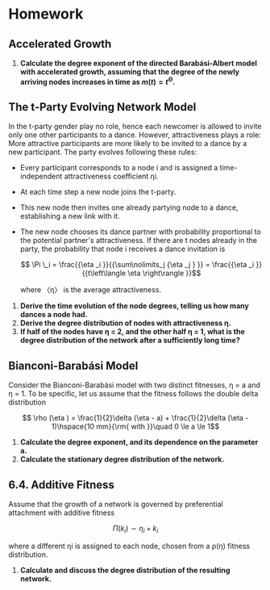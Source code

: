 # Homework

## Accelerated Growth

1. **Calculate the degree exponent of the directed Barabási-Albert model with accelerated growth, assuming that the degree of the newly arriving nodes increases in time as $m(t) = t^Θ$.**

## The t-Party Evolving Network Model

In the t-party gender play no role, hence each newcomer is allowed to invite only one other participants to a dance. However, attractiveness plays a role: More attractive participants are more likely to be invited to a dance by a new participant. The party evolves following these rules:

- Every participant corresponds to a node i and is assigned a time-independent attractiveness coefficient ηi.
- At each time step a new node joins the t-party.
- This new node then invites one already partying node to a dance, establishing a new link with it.
- The new node chooses its dance partner with probability proportional to the potential partner's attractiveness. If there are t nodes already in the party, the probability that node i receives a dance invitation is

  $$ \Pi \_i = \frac{{\eta _i }}{{\sum\nolimits_j {\eta _j } }} = \frac{{\eta _i }}{{t\left\langle \eta  \right\rangle }}$$

  where 〈η〉 is the average attractiveness.

1. **Derive the time evolution of the node degrees, telling us how many dances a node had.**
2. **Derive the degree distribution of nodes with attractiveness η.**
3. **If half of the nodes have η = 2, and the other half η = 1, what is the degree distribution of the network after a sufficiently long time?**

## Bianconi-Barabási Model

Consider the Bianconi-Barabási model with two distinct fitnesses, η = a and η = 1. To be specific, let us assume that the fitness follows the double delta distribution

$$ \rho (\eta ) = \frac{1}{2}\delta (\eta - a) + \frac{1}{2}\delta (\eta - 1)\hspace{10 mm}{\rm{ with }}\quad 0 \le a \le 1$$

1. **Calculate the degree exponent, and its dependence on the parameter a.**
2. **Calculate the stationary degree distribution of the network.**

## 6.4. Additive Fitness

Assume that the growth of a network is governed by preferential attachment with additive fitness

$$\Pi (k_i ) \sim \eta _i  + k_i$$

where a different ηi is assigned to each node, chosen from a ρ(η) fitness distribution.

1. **Calculate and discuss the degree distribution of the resulting network.**
